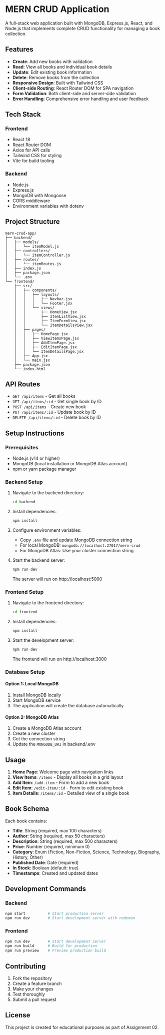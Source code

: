 # MERN CRUD Application

A full-stack web application built with MongoDB, Express.js, React, and Node.js that implements complete CRUD functionality for managing a book collection.

## Features

- **Create**: Add new books with validation
- **Read**: View all books and individual book details
- **Update**: Edit existing book information
- **Delete**: Remove books from the collection
- **Responsive Design**: Built with Tailwind CSS
- **Client-side Routing**: React Router DOM for SPA navigation
- **Form Validation**: Both client-side and server-side validation
- **Error Handling**: Comprehensive error handling and user feedback

## Tech Stack

### Frontend
- React 18
- React Router DOM
- Axios for API calls
- Tailwind CSS for styling
- Vite for build tooling

### Backend
- Node.js
- Express.js
- MongoDB with Mongoose
- CORS middleware
- Environment variables with dotenv

## Project Structure

```
mern-crud-app/
├── backend/
│   ├── models/
│   │   └── itemModel.js
│   ├── controllers/
│   │   └── itemController.js
│   ├── routes/
│   │   └── itemRoutes.js
│   ├── index.js
│   ├── package.json
│   └── .env
└── frontend/
    ├── src/
    │   ├── components/
    │   │   ├── layouts/
    │   │   │   ├── Navbar.jsx
    │   │   │   └── Footer.jsx
    │   │   └── views/
    │   │       ├── HomeView.jsx
    │   │       ├── ItemListView.jsx
    │   │       ├── ItemFormView.jsx
    │   │       └── ItemDetailsView.jsx
    │   ├── pages/
    │   │   ├── HomePage.jsx
    │   │   ├── ViewItemsPage.jsx
    │   │   ├── AddItemPage.jsx
    │   │   ├── EditItemPage.jsx
    │   │   └── ItemDetailsPage.jsx
    │   ├── App.jsx
    │   └── main.jsx
    ├── package.json
    └── index.html
```

## API Routes

- `GET /api/items` - Get all books
- `GET /api/items/:id` - Get single book by ID
- `POST /api/items` - Create new book
- `PUT /api/items/:id` - Update book by ID
- `DELETE /api/items/:id` - Delete book by ID

## Setup Instructions

### Prerequisites
- Node.js (v14 or higher)
- MongoDB (local installation or MongoDB Atlas account)
- npm or yarn package manager

### Backend Setup

1. Navigate to the backend directory:
   ```bash
   cd backend
   ```

2. Install dependencies:
   ```bash
   npm install
   ```

3. Configure environment variables:
   - Copy `.env` file and update MongoDB connection string
   - For local MongoDB: `mongodb://localhost:27017/mern-crud`
   - For MongoDB Atlas: Use your cluster connection string

4. Start the backend server:
   ```bash
   npm run dev
   ```
   The server will run on http://localhost:5000

### Frontend Setup

1. Navigate to the frontend directory:
   ```bash
   cd frontend
   ```

2. Install dependencies:
   ```bash
   npm install
   ```

3. Start the development server:
   ```bash
   npm run dev
   ```
   The frontend will run on http://localhost:3000

### Database Setup

#### Option 1: Local MongoDB
1. Install MongoDB locally
2. Start MongoDB service
3. The application will create the database automatically

#### Option 2: MongoDB Atlas
1. Create a MongoDB Atlas account
2. Create a new cluster
3. Get the connection string
4. Update the `MONGODB_URI` in backend/.env

## Usage

1. **Home Page**: Welcome page with navigation links
2. **View Items**: `/items` - Display all books in a grid layout
3. **Add Item**: `/add-item` - Form to add a new book
4. **Edit Item**: `/edit-item/:id` - Form to edit existing book
5. **Item Details**: `/items/:id` - Detailed view of a single book

## Book Schema

Each book contains:
- **Title**: String (required, max 100 characters)
- **Author**: String (required, max 50 characters)
- **Description**: String (required, max 500 characters)
- **Price**: Number (required, minimum 0)
- **Category**: Enum (Fiction, Non-Fiction, Science, Technology, Biography, History, Other)
- **Published Date**: Date (required)
- **In Stock**: Boolean (default: true)
- **Timestamps**: Created and updated dates

## Development Commands

### Backend
```bash
npm start          # Start production server
npm run dev        # Start development server with nodemon
```

### Frontend
```bash
npm run dev        # Start development server
npm run build      # Build for production
npm run preview    # Preview production build
```

## Contributing

1. Fork the repository
2. Create a feature branch
3. Make your changes
4. Test thoroughly
5. Submit a pull request

## License

This project is created for educational purposes as part of Assignment 02.
